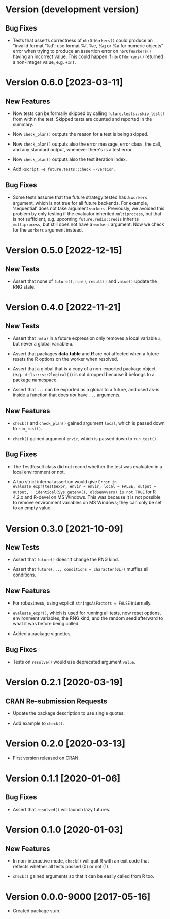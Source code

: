 # Version (development version)

## Bug Fixes

 * Tests that asserts correctness of `nbrOfWorkers()` could produce an
   "invalid format '%d'; use format %f, %e, %g or %a for numeric
   objects" error when trying to produce an assertion error on
   `nbrOfWorkers()` having an incorrect value. This could happen if
   `nbrOfWorkers()` returned a non-integer value, e.g. `+Inf`.


# Version 0.6.0 [2023-03-11]

## New Features

 * Now tests can be formally skipped by calling
   `future.tests::skip_test()` from within the test.  Skipped tests
   are counted and reported in the summary.
   
 * Now `check_plan()` outputs the reason for a test is being skipped.

 * Now `check_plan()` outputs also the error message, error class, the
   call, and any standard output, whenever there's is a test error.

 * Now `check_plan()` outputs also the test iteration index.

 * Add `Rscript -e future.tests::check --version`.

## Bug Fixes

 * Some tests assume that the future strategy tested has a `workers`
   argument, which is not true for all future backends.  For example,
   'sequential' does not take argument `workers`.  Previously, we
   avoided this problem by only testing if the evaluator inherited
   `multiprocess`, but that is not sufficient, e.g. upcoming
   `future.redis::redis` inherits `multiprocess`, but still does not
   have a `workers` argument.  Now we check for the `workers` argument
   instead.


# Version 0.5.0 [2022-12-15]

## New Tests

 * Assert that none of `future()`, `run()`, `result()` and `value()`
   update the RNG state.


# Version 0.4.0 [2022-11-21]

## New Tests

 * Assert that `rm(a)` in a future expression only removes a local
   variable `a`, but never a global variable `a`.
   
 * Assert that packages **data.table** and **ff** are not affected
   when a future resets the R options on the worker when resolved.
   
 * Assert that a global that is a copy of a non-exported package
   object (e.g. `utils:::str2logical()`) is not dropped because it
   belongs to a package namespace.

 * Assert that `...` can be exported as a global to a future, and
   used as-is inside a function that does _not_ have `...` arguments.

## New Features

 * `check()` and `check_plan()` gained argument `local`, which is
   passed down to `run_test()`.

 * `check()` gained argument `envir`, which is passed down to
   `run_test()`.

## Bug Fixes

 * The TestResult class did not record whether the test was evaluated
   in a local environment or not.

 * A too strict internal assertion would give `Error in
   evaluate_expr(test$expr, envir = envir, local = FALSE, output =
   output, : identical(Sys.getenv(), old$envvars) is not TRUE` for R
   4.2.x and R-devel on MS Windows.  This was because it is not
   possible to remove environment variables on MS Windows; they can
   only be set to an empty value.
 

# Version 0.3.0 [2021-10-09]

## New Tests

 * Assert that `future()` doesn't change the RNG kind.
 
 * Assert that `future(..., conditions = character(0L))` muffles all
   conditions.

## New Features

 * For robustness, using explicit `stringsAsFactors = FALSE`
   internally.

 * `evaluate_expr()`, which is used for running all tests, now reset
   options, environment variables, the RNG kind, and the random seed
   afterward to what it was before being called.

 * Added a package vignettes.
 
## Bug Fixes

 * Tests on `resolve()` would use deprecated argument `value`.
 

# Version 0.2.1 [2020-03-19]

## CRAN Re-submission Requests

 * Update the package description to use single quotes.

 * Add example to `check()`.


# Version 0.2.0 [2020-03-13]

 * First version released on CRAN.


# Version 0.1.1 [2020-01-06]

## Bug Fixes

 * Assert that `resolved()` will launch lazy futures.


# Version 0.1.0 [2020-01-03]

## New Features

 * In non-interactive mode, `check()` will quit R with an exit code
   that reflects whether all tests passed (0) or not (1).

 * `check()` gained arguments so that it can be easily called from R
   too.


# Version 0.0.0-9000 [2017-05-16]

 * Created package stub.
